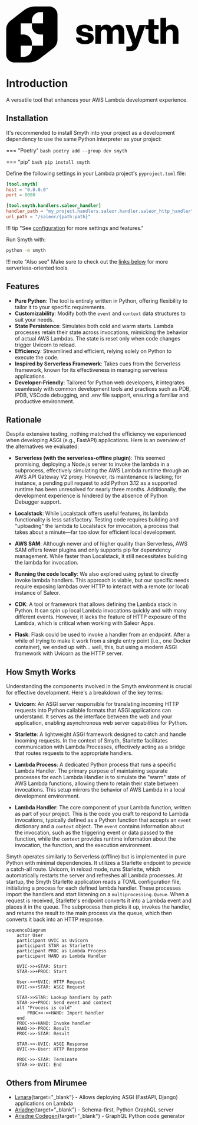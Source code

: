 <p><svg width="995" height="300" viewBox="0 0 995 300" fill="none"
    xmlns="http://www.w3.org/2000/svg" class="main-logo">
<path fill-rule="evenodd" clip-rule="evenodd" d="M95.615 19.9197C112.399 7.00344 132.984 0 154.162 0H231C255.301 0 275 19.6995 275 44V176.456C275 194.769 266.496 212.044 251.982 223.213L179.385 279.08C162.601 291.997 142.016 299 120.838 299H44C19.6995 299 0 279.301 0 255V122.544C0 104.231 8.50423 86.9556 23.0178 75.7867L95.615 19.9197ZM137.757 74.8173C137.757 50.0654 157.822 30 182.574 30H197.512V89.7554H137.757V74.8173ZM78 89.7559H137.755L137.756 104.695C137.756 129.37 157.697 149.388 182.343 149.512L197.512 149.512V209.267H137.757V209.256L137.756 209.27V194.33C137.756 169.578 117.691 149.513 92.9389 149.513H77.9998L78.0373 149.511H78V89.7559ZM78 209.264H137.755V224.202C137.755 248.954 117.69 269.019 92.9381 269.019H78V209.264Z" fill="black"/>
<path d="M857.166 60.3281H826.928V199H857.166V144.687C857.166 137.497 859.028 132.04 862.751 128.316C866.475 124.464 871.097 122.538 876.619 122.538C887.661 122.538 893.182 128.894 893.182 141.605V199H923.42V137.946C923.42 124.336 920.21 114.064 913.79 107.13C907.499 100.068 898.832 96.5369 887.789 96.5369C881.369 96.5369 875.591 97.8851 870.455 100.582C865.319 103.15 860.89 106.745 857.166 111.367V60.3281Z" fill="black"/>
<path d="M792.991 68.0321V98.8481H817.259V120.997H792.991V168.184C792.991 171.266 793.633 173.513 794.917 174.925C796.329 176.209 798.705 176.851 802.043 176.851H817.259V199H793.761C784.003 199 776.363 197.074 770.842 193.222C765.449 189.37 762.753 182.051 762.753 171.266V120.997H745.997V100.773L707.788 206.319C704.065 216.591 699.314 224.359 693.536 229.624C687.758 234.888 679.669 237.52 669.268 237.52H644.23V213.638H660.794C665.801 213.638 669.268 212.803 671.194 211.134C673.249 209.593 675.046 206.319 676.587 201.311L676.78 200.926L639.03 98.8481H671.579L693.151 172.036L714.144 98.8481H762.753V68.0321H792.991Z" fill="black"/>
<path d="M422.232 201.311C407.337 201.311 395.781 198.551 387.564 193.03C379.346 187.508 374.852 178.52 374.082 166.066H402.972C403.614 171.715 405.604 175.696 408.942 178.007C412.409 180.19 417.288 181.281 423.58 181.281C428.331 181.281 432.183 180.446 435.136 178.777C438.089 177.108 439.566 174.797 439.566 171.844C439.566 169.661 439.052 167.927 438.025 166.643C436.998 165.359 434.943 164.204 431.862 163.177C428.78 162.149 423.965 161.058 417.417 159.902C402.009 157.206 391.223 153.354 385.06 148.346C378.897 143.339 375.815 136.534 375.815 127.931C375.815 118.044 379.795 110.34 387.756 104.819C395.717 99.2975 406.631 96.5369 420.498 96.5369C435.649 96.5369 447.013 99.6827 454.588 105.974C462.292 112.138 466.337 120.548 466.722 131.205H439.18C438.924 121.447 432.696 116.567 420.498 116.567C415.876 116.567 412.152 117.402 409.327 119.071C406.503 120.74 405.09 123.052 405.09 126.005C405.09 128.059 405.732 129.793 407.016 131.205C408.3 132.489 410.611 133.645 413.95 134.672C417.417 135.571 422.36 136.534 428.78 137.561C443.803 139.872 454.332 143.596 460.366 148.732C466.401 153.868 469.419 160.865 469.419 169.725C469.419 179.74 465.117 187.508 456.514 193.03C448.04 198.551 436.612 201.311 422.232 201.311Z" fill="black"/>
<path d="M602.957 141.605C602.957 135.827 601.801 131.205 599.49 127.738C597.179 124.271 593.455 122.538 588.319 122.538C582.926 122.538 578.625 124.464 575.415 128.316C572.205 132.04 570.6 137.497 570.6 144.687V199H540.362V141.605C540.362 135.827 539.142 131.205 536.702 127.738C534.391 124.271 530.667 122.538 525.531 122.538C520.139 122.538 515.837 124.464 512.627 128.316C509.417 132.04 507.812 137.497 507.812 144.687V199H477.574V98.8481H507.042V113.101C510.38 107.965 514.489 103.92 519.368 100.967C524.376 98.0135 530.154 96.5369 536.702 96.5369C543.251 96.5369 549.093 98.0777 554.229 101.159C559.365 104.241 563.345 108.799 566.17 114.834C570.022 109.313 574.773 104.883 580.422 101.545C586.2 98.2061 592.556 96.5369 599.49 96.5369C609.633 96.5369 617.787 100.068 623.95 107.13C630.113 114.192 633.195 124.464 633.195 137.946V199H602.957V141.605Z" fill="black"/>
</svg>
</p>

# Introduction

A versatile tool that enhances your AWS Lambda development experience.

## Installation

It's recommended to install Smyth into your project as a development dependency to use the same Python interpreter as your project:

=== "Poetry"
    ```bash
    poetry add --group dev smyth
    ```

=== "pip"
    ```bash
    pip install smyth
    ```

Define the following settings in your Lambda project's `pyproject.toml` file:

```toml
[tool.smyth]
host = "0.0.0.0"
port = 8080

[tool.smyth.handlers.saleor_handler]
handler_path = "my_project.handlers.saleor.handler.saleor_http_handler"
url_path = "/saleor/{path:path}"
```

!!! tip "See [configuration](user_guide/all_settings.md) for more settings and features."

Run Smyth with:

```bash
python -m smyth
```

!!! note "Also see"
    Make sure to check out the [links below](#others-from-mirumee) for more serverless-oriented tools.

## Features

- **Pure Python**: The tool is entirely written in Python, offering flexibility to tailor it to your specific requirements.
- **Customizability**: Modify both the `event` and `context` data structures to suit your needs.
- **State Persistence**: Simulates both cold and warm starts. Lambda processes retain their state across invocations, mimicking the behavior of actual AWS Lambdas. The state is reset only when code changes trigger Uvicorn to reload.
- **Efficiency**: Streamlined and efficient, relying solely on Python to execute the code.
- **Inspired by Serverless Framework**: Takes cues from the Serverless framework, known for its effectiveness in managing serverless applications.
- **Developer-Friendly**: Tailored for Python web developers, it integrates seamlessly with common development tools and practices such as PDB, iPDB, VSCode debugging, and .env file support, ensuring a familiar and productive environment.

## Rationale

Despite extensive testing, nothing matched the efficiency we experienced when developing ASGI (e.g., FastAPI) applications. Here is an overview of the alternatives we evaluated:

- **Serverless (with the serverless-offline plugin)**: This seemed promising, deploying a Node.js server to invoke the lambda in a subprocess, effectively simulating the AWS Lambda runtime through an AWS API Gateway V2 proxy. However, its maintenance is lacking; for instance, a pending pull request to add Python 3.12 as a supported runtime has been unresolved for nearly three months. Additionally, the development experience is hindered by the absence of Python Debugger support.

- **Localstack**: While Localstack offers useful features, its lambda functionality is less satisfactory. Testing code requires building and "uploading" the lambda to Localstack for invocation, a process that takes about a minute—far too slow for efficient local development.

- **AWS SAM**: Although newer and of higher quality than Serverless, AWS SAM offers fewer plugins and only supports pip for dependency management. While faster than Localstack, it still necessitates building the lambda for invocation.

- **Running the code locally**: We also explored using pytest to directly invoke lambda handlers. This approach is viable, but our specific needs require exposing lambdas over HTTP to interact with a remote (or local) instance of Saleor.

- **CDK**: A tool or framework that allows defining the Lambda stack in Python. It can spin up local Lambda invocations quickly and with many different events. However, it lacks the feature of HTTP exposure of the Lambda, which is critical when working with Saleor Apps.

- **Flask**: Flask could be used to invoke a handler from an endpoint. After a while of trying to make it work from a single entry point (i.e., one Docker container), we ended up with... well, this, but using a modern ASGI framework with Uvicorn as the HTTP server.

## How Smyth Works

Understanding the components involved in the Smyth environment is crucial for effective development. Here's a breakdown of the key terms:

- **Uvicorn**: An ASGI server responsible for translating incoming HTTP requests into Python callable formats that ASGI applications can understand. It serves as the interface between the web and your application, enabling asynchronous web server capabilities for Python.

- **Starlette**: A lightweight ASGI framework designed to catch and handle incoming requests. In the context of Smyth, Starlette facilitates communication with Lambda Processes, effectively acting as a bridge that routes requests to the appropriate handlers.

- **Lambda Process**: A dedicated Python process that runs a specific Lambda Handler. The primary purpose of maintaining separate processes for each Lambda Handler is to simulate the "warm" state of AWS Lambda functions, allowing them to retain their state between invocations. This setup mirrors the behavior of AWS Lambda in a local development environment.

- **Lambda Handler**: The core component of your Lambda function, written as part of your project. This is the code you craft to respond to Lambda invocations, typically defined as a Python function that accepts an `event` dictionary and a `context` object. The `event` contains information about the invocation, such as the triggering event or data passed to the function, while the `context` provides runtime information about the invocation, the function, and the execution environment.

Smyth operates similarly to Serverless (offline) but is implemented in pure Python with minimal dependencies. It utilizes a Starlette endpoint to provide a catch-all route. Uvicorn, in reload mode, runs Starlette, which automatically restarts the server and refreshes all Lambda processes. At startup, the Smyth Starlette application reads a TOML configuration file, initializing a process for each defined lambda handler. These processes import the handlers and start listening on a `multiprocessing.Queue`. When a request is received, Starlette's endpoint converts it into a Lambda event and places it in the queue. The subprocess then picks it up, invokes the handler, and returns the result to the main process via the queue, which then converts it back into an HTTP response.

```mermaid
sequenceDiagram
    actor User
    participant UVIC as Uvicorn
    participant STAR as Starlette
    participant PROC as Lambda Process
    participant HAND as Lambda Handler

    UVIC->>+STAR: Start
    STAR->>+PROC: Start

    User->>+UVIC: HTTP Request
    UVIC->>+STAR: ASGI Request

    STAR->>STAR: Lookup handlers by path
    STAR->>+PROC: Send event and context
    alt "Process is cold"
        PROC<<->>HAND: Import handler
    end
    PROC->>+HAND: Invoke handler
    HAND->>-PROC: Result
    PROC->>-STAR: Result

    STAR->>-UVIC: ASGI Response
    UVIC->>-User: HTTP Response

    PROC->>-STAR: Terminate
    STAR->>-UVIC: End
```

## Others from Mirumee

- [Lynara](https://github.com/mirumee/lynara){target="_blank"} - Allows deploying ASGI (FastAPI, Django) applications on Lambda
- [Ariadne](https://ariadnegraphql.org/){target="_blank"} - Schema-first, Python GraphQL server
- [Ariadne Codegen](https://github.com/mirumee/ariadne-codegen){target="_blank"} - GraphQL Python code generator
